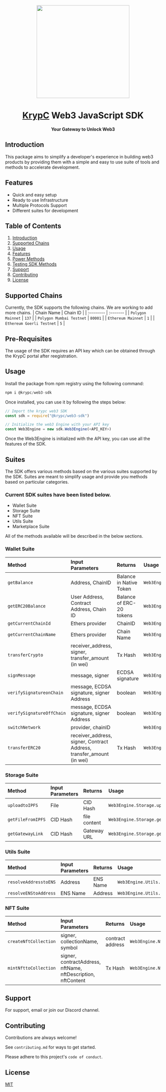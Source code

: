 <p align="center">
    <br />
    <a href="https://krypc.com">
        <img src="https://upload.wikimedia.org/wikipedia/commons/thumb/1/15/Krypc_Logo.png/2560px-Krypc_Logo.png" width="300" alt=""/></a>
    <br />
</p>

<h1 align="center"><a href='http://krypc.com/'>KrypC</a> Web3 JavaScript SDK</h1>

<p align="center"><strong>Your Gateway to Unlock Web3</strong></p>

## Introduction
This package aims to simplify a developer's experience in building web3 products by providing them with a simple and easy to use suite of tools and methods to accelerate development. 

## Features

- Quick and easy setup
- Ready to use Infrastructure 
- Multiple Protocols Support
- Different suites for development


## Table of Contents
1. [Introduction](#introduction)
2. [Supported Chains](#supported-chains)
3. [Usage](#usage)
4. [Features](#features)
5. [Power Methods](#power-methods)
6. [Testing SDK Methods](#testing-sdk-methods)
7. [Support](#support)
8. [Contributing](#contributing)
9. [License](#license)

## Supported Chains
Currently, the SDK supports the following chains. We are working to add more chains. 
| Chain Name | Chain ID       |
| :-------- | :-------   |
| `Polygon Mainnet` | `137`   |
| `Polygon Mumbai Testnet` | `80001`   |
| `Ethereum Mainnet` | `1`   |
| `Ethereum Goerli Testnet` | `5`   |

## Pre-Requisites
The usage of the SDK requires an API key which can be obtained through the KrypC portal after reegistration. 
## Usage
Install the package from npm registry using the following command:


```javascript
npm i @krypc/web3-sdk
```

Once installed, you can use it by following the steps below:
```javascript
// Import the krypc web3 SDK
const sdk = require("@krypc/web3-sdk")

// Initialize the web3 Engine with your API key
const Web3Engine = new sdk.Web3Engine(<API_KEY>)


```

Once the Web3Engine is initialized with the API key, you can use all the features of the SDK. 




## Suites

The SDK offers various methods based on the various suites supported by the SDK. Suites are meant to simplify usage and provide you methods based on particular categories. 

### Current SDK suites have been listed below. 
- Wallet Suite
- Storage Suite
- NFT Suite
- Utils Suite 
- Marketplace Suite

All of the methods available will be described in the below sections. 


### Wallet Suite 

| Method  | Input Parameters | Returns     | Usage                |
| :-------- | :------- | :------- | :------------------------- | 
| `getBalance` | Address, ChainID |Balance in Native Token | `Web3Engine.Wallet.getBalance` |
| `getERC20Balance` | User Address, Contract Address, Chain ID  | Balance of ERC-20 tokens | `Web3Engine.Wallet.getERC20Balance` |
| `getCurrentChainId` |  Ethers provider | ChainID | `Web3Engine.Wallet.getCurrentChainId` |
| `getCurrentChainName` |  Ethers provider | Chain Name | `Web3Engine.Wallet.getCurrentChainName` |
| `transferCrypto` | receiver_address, signer, transfer_amount (in wei)| Tx Hash | `Web3Engine.Wallet.transferCrypto` |
| `signMessage` | message, signer | ECDSA signature | `Web3Engine.Wallet.signMessage` |
| `verifySignatureonChain` | message, ECDSA signature, signer Address | boolean | `Web3Engine.Wallet.verifySignature` |
| `verifySignatureOffChain` | message, ECDSA signature, signer Address | boolean | `Web3Engine.Wallet.verifySignature` |
| `switchNetwork` | provider, chainID |  | `Web3Engine.Wallet.switchNetwork` |
| `transferERC20` | receiver_address, signer, Contract Address, transfer_amount (in wei) | Tx Hash | `Web3Engine.Wallet.transferERC20` |

### Storage Suite


| Method  | Input Parameters | Returns     | Usage                |
| :-------- | :------- | :------- | :------------------------- | 
| `uploadtoIPFS` | File| CID Hash | `Web3Engine.Storage.uploadtoIPFS` |
| `getFileFromIPFS` | CID Hash| file content | `Web3Engine.Storage.getFileFromIPFS` |
| `getGatewayLink` | CID Hash | Gateway URL | `Web3Engine.Storage.getGatewayLink` |


### Utils Suite


| Method  | Input Parameters | Returns     | Usage                |
| :-------- | :------- | :------- | :------------------------- | 
| `resolveAddresstoENS` | Address |  ENS Name | `Web3Engine.Utils.resolveAddresstoENS` |
| `resolveENStoAddress` | ENS Name | Address | `Web3Engine.Utils.resolveENStoAddress` |

### NFT Suite


| Method  | Input Parameters | Returns     | Usage                |
| :-------- | :------- | :------- | :------------------------- | 
| `createNftCollection` | signer, collectionName, symbol |  contract address | `Web3Engine.Nft.createNftCollection` |
| `mintNfttoCollection` | signer, contractAddress, nftName, nftDescription, nftContent | Tx Hash | `Web3Engine.Nft.mintNfttoCollection` |








## Support

For support, email or join our Discord channel.


## Contributing

Contributions are always welcome!

See `contributing.md` for ways to get started.

Please adhere to this project's `code of conduct`.


## License

[MIT](https://choosealicense.com/licenses/mit/)


